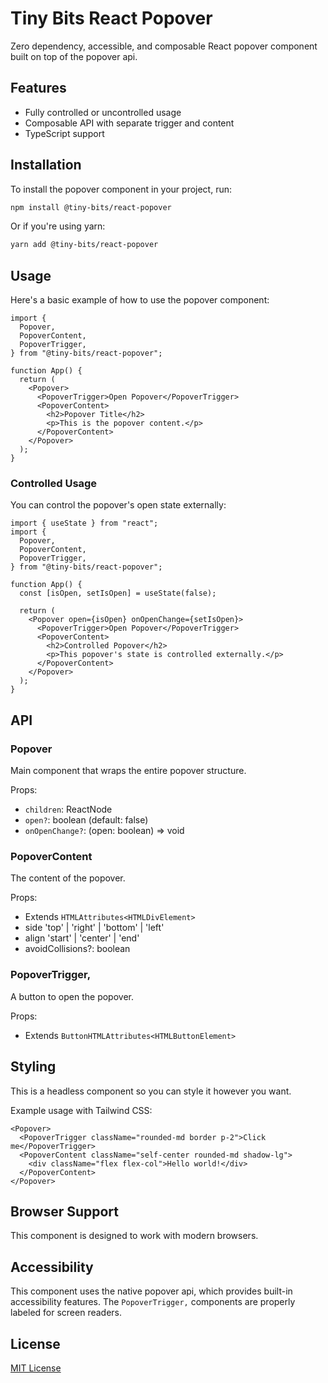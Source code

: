 # Tiny Bits React Popover

Zero dependency, accessible, and composable React popover component built on top of the popover api.

## Features

- Fully controlled or uncontrolled usage
- Composable API with separate trigger and content
- TypeScript support

## Installation

To install the popover component in your project, run:

```bash
npm install @tiny-bits/react-popover
```

Or if you're using yarn:

```bash
yarn add @tiny-bits/react-popover
```

## Usage

Here's a basic example of how to use the popover component:

```tsx
import {
  Popover,
  PopoverContent,
  PopoverTrigger,
} from "@tiny-bits/react-popover";

function App() {
  return (
    <Popover>
      <PopoverTrigger>Open Popover</PopoverTrigger>
      <PopoverContent>
        <h2>Popover Title</h2>
        <p>This is the popover content.</p>
      </PopoverContent>
    </Popover>
  );
}
```

### Controlled Usage

You can control the popover's open state externally:

```tsx
import { useState } from "react";
import {
  Popover,
  PopoverContent,
  PopoverTrigger,
} from "@tiny-bits/react-popover";

function App() {
  const [isOpen, setIsOpen] = useState(false);

  return (
    <Popover open={isOpen} onOpenChange={setIsOpen}>
      <PopoverTrigger>Open Popover</PopoverTrigger>
      <PopoverContent>
        <h2>Controlled Popover</h2>
        <p>This popover's state is controlled externally.</p>
      </PopoverContent>
    </Popover>
  );
}
```

## API

### Popover

Main component that wraps the entire popover structure.

Props:

- `children`: ReactNode
- `open?`: boolean (default: false)
- `onOpenChange?`: (open: boolean) => void

### PopoverContent

The content of the popover.

Props:

- Extends `HTMLAttributes<HTMLDivElement>`
- side 'top' | 'right' | 'bottom' | 'left'
- align 'start' | 'center' | 'end'
- avoidCollisions?: boolean

### PopoverTrigger,

A button to open the popover.

Props:

- Extends `ButtonHTMLAttributes<HTMLButtonElement>`

## Styling

This is a headless component so you can style it however you want.

Example usage with Tailwind CSS:

```tsx
<Popover>
  <PopoverTrigger className="rounded-md border p-2">Click me</PopoverTrigger>
  <PopoverContent className="self-center rounded-md shadow-lg">
    <div className="flex flex-col">Hello world!</div>
  </PopoverContent>
</Popover>
```

## Browser Support

This component is designed to work with modern browsers.

## Accessibility

This component uses the native popover api, which provides built-in accessibility features. The `PopoverTrigger,` components are properly labeled for screen readers.

## License

[MIT License](LICENSE)
